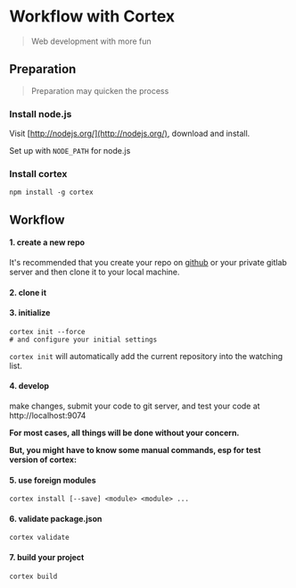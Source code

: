 # Workflow with Cortex
> Web development with more fun

## Preparation
> Preparation may quicken the process

### Install node.js

Visit [http://nodejs.org/](http://nodejs.org/), download and install.

Set up with `NODE_PATH` for node.js

### Install cortex

	npm install -g cortex


## Workflow

#### 1. create a new repo 

It's recommended that you create your repo on [github](http://github.com) or your private gitlab server and then clone it to your local machine.

#### 2. clone it

#### 3. initialize

	cortex init --force
	# and configure your initial settings

`cortex init` will automatically add the current repository into the watching list.

#### 4. develop

make changes, submit your code to git server, and test your code at http://localhost:9074

**For most cases, all things will be done without your concern.**

**But, you might have to know some manual commands, esp for test version of cortex:**

#### 5. use foreign modules

	cortex install [--save] <module> <module> ...

#### 6. validate package.json

	cortex validate
	
#### 7. build your project
	
	cortex build
	



